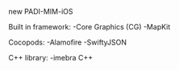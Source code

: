 new PADI-MIM-iOS

Built in framework: 
-Core Graphics (CG)
-MapKit

Cocopods:
-Alamofire
-SwiftyJSON

C++ library:
-imebra C++

